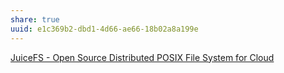 ```yaml
---
share: true
uuid: e1c369b2-dbd1-4d66-ae66-18b02a8a199e
---
```

[JuiceFS - Open Source Distributed POSIX File System for Cloud](https://juicefs.com/en/)